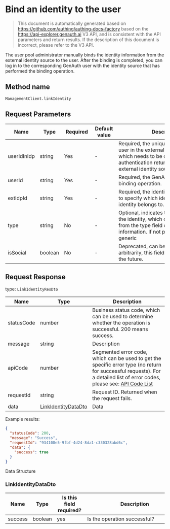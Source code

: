 # Bind an identity to the user

<!--
Warning⚠️:
Do not modify this document directly,
https://github.com/Authing/authing-docs-factory
Use this project to generate
-->

<LastUpdated />

> This document is automatically generated based on https://github.com/authing/authing-docs-factory based on the https://api-explorer.genauth.ai V3 API, and is consistent with the API parameters and return results. If the description of this document is incorrect, please refer to the V3 API.

The user pool administrator manually binds the identity information from the external identity source to the user. After the binding is completed, you can log in to the corresponding GenAuth user with the identity source that has performed the binding operation.

## Method name

`ManagementClient.linkIdentity`

## Request Parameters

| Name        | Type    | <div style="width:80px">Required</div> | <div style="width:60px">Default value</div> | <div style="width:300px">Description</div>                                                                                                                                    | <div style="width:200px">Sample value</div> |
| ----------- | ------- | -------------------------------------- | ------------------------------------------- | ----------------------------------------------------------------------------------------------------------------------------------------------------------------------------- | ------------------------------------------- |
| userIdInIdp | string  | Yes                                    | -                                           | Required, the unique identifier of the user in the external identity source, which needs to be obtained from the authentication return value of the external identity source. |                                             |
| userId      | string  | Yes                                    | -                                           | Required, the GenAuth user ID for the binding operation.                                                                                                                      |                                             |
| extIdpId    | string  | Yes                                    | -                                           | Required, the identity source ID, used to specify which identity source the identity belongs to.                                                                              |                                             |
| type        | string  | No                                     | -                                           | Optional, indicates the specific type of the identity, which can be obtained from the type field of the user identity information. If not passed, the default is generic      |                                             |
| isSocial    | boolean | No                                     | -                                           | Deprecated, can be passed in arbitrarily, this field will be removed in the future.                                                                                           |                                             |

## Request Response

type: `LinkIdentityResDto`

| Name       | Type                                                   | Description                                                                                                                                                                                                                                                                                                                                        |
| ---------- | ------------------------------------------------------ | -------------------------------------------------------------------------------------------------------------------------------------------------------------------------------------------------------------------------------------------------------------------------------------------------------------------------------------------------- |
| statusCode | number                                                 | Business status code, which can be used to determine whether the operation is successful. 200 means success.                                                                                                                                                                                                                                       |
| message    | string                                                 | Description                                                                                                                                                                                                                                                                                                                                        |
| apiCode    | number                                                 | Segmented error code, which can be used to get the specific error type (no return for successful requests). For a detailed list of error codes, please see: [API Code List](https://api-explorer.genauth.ai/?tag=group/%E5%BC%80%E5%8F%91%E5%87%86%E5%A4%87#tag/%E5%BC%80%E5%8F%91%E5%87%86%E5%A4%87/%E9%94%99%E8%AF%AF%E5%A4%84%E7%90%86/apiCode) |
| requestId  | string                                                 | Request ID. Returned when the request fails.                                                                                                                                                                                                                                                                                                       |
| data       | <a href="#LinkIdentityDataDto">LinkIdentityDataDto</a> | Data                                                                                                                                                                                                                                                                                                                                               |

Example results:

```json
{
  "statusCode": 200,
  "message": "Success",
  "requestId": "934108e5-9fbf-4d24-8da1-c330328abd6c",
  "data": {
    "success": true
  }
}
```

Data Structure

### <a id="LinkIdentityDataDto"></a> LinkIdentityDataDto

| Name    | Type    | <div style="width:80px">Is this field required?</div> | <div style="width:300px">Description</div> | <div style="width:200px">Sample value</div> |
| ------- | ------- | ----------------------------------------------------- | ------------------------------------------ | ------------------------------------------- |
| success | boolean | yes                                                   | Is the operation successful?               | `true`                                      |
